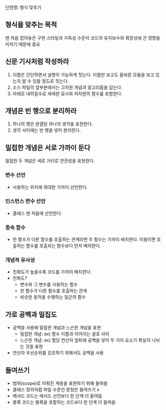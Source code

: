 단원명: 형식 맞추기

## 형식을 맞추는 목적
맨 처음 잡아놓은 구현 스타일과 가독성 수준이 코드의 유지보수와 확장성에 큰 영향을 미치기 때문에 중요

## 신문 기사처럼 작성하라
1. 이름은 간단하면서 설명이 가능하게 짓는다. 이름만 보고도 올바른 모듈을 보고 있는지 알 수 있을 정도로 짓는다.
2. 소스 파일의 앞부분에서는 고차원 개념과 알고리즘을 담는다.
3. 아래로 내려갈수로 세세한 묘사와 저차원의 함수를 포함한다.

## 개념은 빈 행으로 분리하라
1. 하나의 행은 완결된 하나의 생각을 표현한다.
2. 생각 사이에는 빈 행을 넣어 분리한다.

## 밀접한 개념은 서로 가까이 둔다
밀접한 두 개념은 세로 거리로 연관성을 표현한다.
### 변수 선언
- 사용하는 위치에 최대한 가까이 선언한다.
### 인스턴스 변수 선언
- 클래스 맨 처음에 선언한다.
### 종속 함수
- 한 함수가 다른 함수를 호출하는 관계라면 두 함수는 가까이 배치한다. 이왕이면 호출하는 함수를 호출되는 함수보다 먼저 배치한다.
### 개념적 유사성
- 친화도가 높을수록 코드를 가까이 배치한다.
- 친화도?
    - 변수와 그 변수를 사용하는 함수
    - 한 함수가 다른 함수를 호출하는 관계
    - 비슷한 동작을 수행하는 일군의 함수
    
## 가로 공백과 밀집도
- 공백을 사용해 밀접한 개념과 느슨한 개념을 표현
    - 밀접한 개념: ex) 함수 이름과 이어지는 괄호 사이
    - 느슨한 개념: ex) 할당 연산자 앞뒤에 공백을 넣어 두 가지 요소가 확실히 나뉘는 것을 표현
- 연산자 우선순위를 강조하기 위해서도 공백을 사용

## 들여쓰기
- 범위(scope)로 이뤄진 계층을 표현하기 위해 들여씀
- 클래스 정의처럼 파일 수준인 문장은 들여쓰기 x
- 메서드 코드는 메서드 선언보다 한 단계 더 들여씀
- 블록 코드는 블록을 포함하는 코드보다 한 단계 더 들여씀
